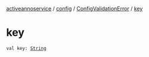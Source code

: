 [activeannoservice](../../index.md) / [config](../index.md) / [ConfigValidationError](index.md) / [key](./key.md)

# key

`val key: `[`String`](https://kotlinlang.org/api/latest/jvm/stdlib/kotlin/-string/index.html)